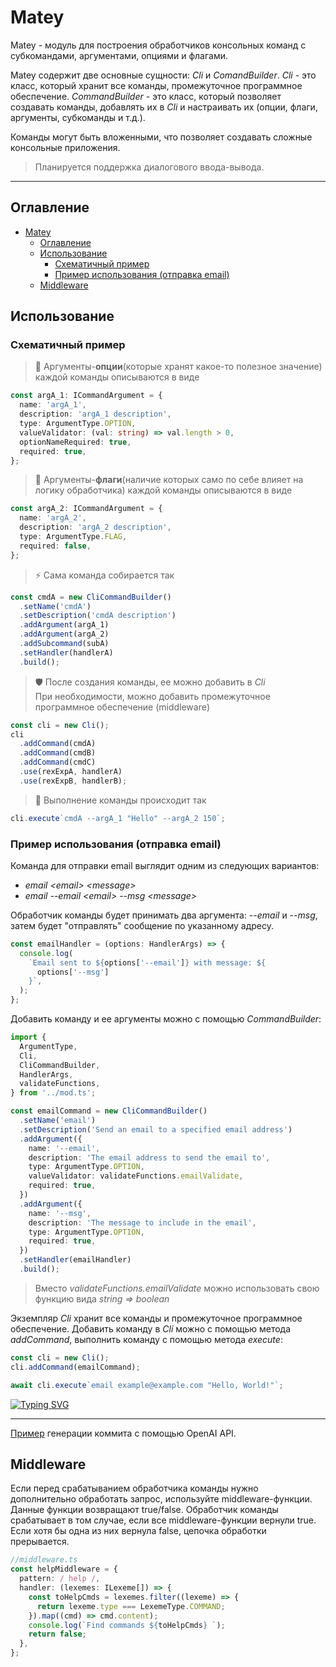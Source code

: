 # Matey

Matey - модуль для построения обработчиков консольных команд с субкомандами, аргументами, опциями и флагами.

Matey содержит две основные сущности: _Cli_ и _ComandBuilder_. _Cli_ - это класс, который хранит все команды, промежуточное программное обеспечение. _CommandBuilder_ - это класс, который позволяет создавать команды, добавлять их в _Cli_ и настраивать их (опции, флаги, аргументы, субкоманды и т.д.).

Команды могут быть вложенными, что позволяет создавать сложные консольные приложения.

> Планируется поддержка диалогового ввода-вывода.

---

## Оглавление

- [Matey](#matey)
  - [Оглавление](#оглавление)
  - [Использование](#использование)
    - [Схематичный пример](#схематичный-пример)
    - [Пример использования (отправка email)](#пример-использования-отправка-email)
  - [Middleware](#middleware)

## Использование

### Схематичный пример

> 🔧 Аргументы-**опции**(которые хранят какое-то полезное значение) каждой команды описываются в виде

```ts
const argA_1: ICommandArgument = {
  name: 'argA_1',
  description: 'argA_1 description',
  type: ArgumentType.OPTION,
  valueValidator: (val: string) => val.length > 0,
  optionNameRequired: true,
  required: true,
};
```

> 🚩 Аргументы-**флаги**(наличие которых само по себе влияет на логику обработчика) каждой команды описываются в виде

```ts
const argA_2: ICommandArgument = {
  name: 'argA_2',
  description: 'argA_2 description',
  type: ArgumentType.FLAG,
  required: false,
};
```

> ⚡ Сама команда собирается так

```ts
const cmdA = new CliCommandBuilder()
  .setName('cmdA')
  .setDescription('cmdA description')
  .addArgument(argA_1)
  .addArgument(argA_2)
  .addSubcommand(subA)
  .setHandler(handlerA)
  .build();
```

> 🛡️ После создания команды, ее можно добавить в _Cli_\
> При необходимости, можно добавить промежуточное программное обеспечение (middleware)

```ts
const cli = new Cli();
cli
  .addCommand(cmdA)
  .addCommand(cmdB)
  .addCommand(cmdC)
  .use(rexExpA, handlerA)
  .use(rexExpB, handlerB);
```

> 🚀 Выполнение команды происходит так

```ts
cli.execute`cmdA --argA_1 "Hello" --argA_2 150`;
```

### Пример использования (отправка email)

Команда для отправки email выглядит одним из следующих вариантов:

- _email \<email\> \<message\>_
- _email --email \<email\> --msg \<message\>_

Обработчик команды будет принимать два аргумента: _--email_ и _--msg_, затем будет "отправлять" сообщение по указанному адресу.

```ts
const emailHandler = (options: HandlerArgs) => {
  console.log(
    `Email sent to ${options['--email']} with message: ${
      options['--msg']
    }`,
  );
};
```

Добавить команду и ее аргументы можно с помощью _CommandBuilder_:

```ts
import {
  ArgumentType,
  Cli,
  CliCommandBuilder,
  HandlerArgs,
  validateFunctions,
} from '../mod.ts';

const emailCommand = new CliCommandBuilder()
  .setName('email')
  .setDescription('Send an email to a specified email address')
  .addArgument({
    name: '--email',
    description: 'The email address to send the email to',
    type: ArgumentType.OPTION,
    valueValidator: validateFunctions.emailValidate,
    required: true,
  })
  .addArgument({
    name: '--msg',
    description: 'The message to include in the email',
    type: ArgumentType.OPTION,
    required: true,
  })
  .setHandler(emailHandler)
  .build();
```

> Вместо _validateFunctions.emailValidate_ можно использовать свою функцию вида _string => boolean_

Экземпляр _Cli_ хранит все команды и промежуточное программное обеспечение. Добавить команду в _Cli_ можно с помощью метода _addCommand_, выполнить команду с помощью метода _execute_:

```ts
const cli = new Cli();
cli.addCommand(emailCommand);

await cli.execute`email example@example.com "Hello, World!"`;
```

[![Typing SVG](https://readme-typing-svg.demolab.com?font=Fira+Code&duration=2000&pause=3000&width=800&lines=Email+sent+to+example%40example.com+with+message%3A+%22Hello%2C+World!%22)](https://git.io/typing-svg)

---

[Пример](examples/commit/mod.ts) генерации коммита с помощью OpenAI API.

## Middleware

Если перед срабатыванием обработчика команды нужно дополнительно обработать запрос, используйте middleware-функции. Данные функции возвращают true/false. Обработчик команды срабатывает в том случае, если все middleware-функции вернули true. Если хотя бы одна из них вернула false, цепочка обработки прерывается.

```ts
//middleware.ts
const helpMiddleware = {
  pattern: / help /,
  handler: (lexemes: ILexeme[]) => {
    const toHelpCmds = lexemes.filter((lexeme) => {
      return lexeme.type === LexemeType.COMMAND;
    }).map((cmd) => cmd.content);
    console.log(`Find commands ${toHelpCmds} `);
    return false;
  },
};
```
